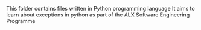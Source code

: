 This folder contains files written in Python programming language
It aims to learn about exceptions in python as part of the ALX Software Engineering Programme
